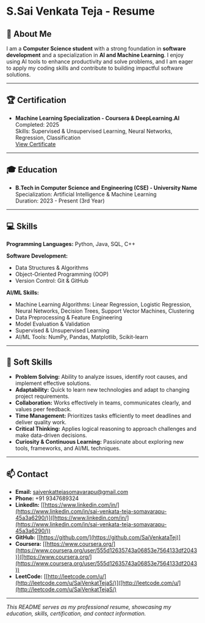 # S.Sai Venkata Teja - Resume

## 🌟 About Me
I am a **Computer Science student** with a strong foundation in **software development** and a specialization in **AI and Machine Learning**. I enjoy using AI tools to enhance productivity and solve problems, and I am eager to apply my coding skills and contribute to building impactful software solutions.

---

## 🏆 Certification
- **Machine Learning Specialization - Coursera & DeepLearning.AI**  
  Completed: 2025  
  Skills: Supervised & Unsupervised Learning, Neural Networks, Regression, Classification  
  [View Certificate]([https://coursera.org/](https://coursera.org/share/c9e84ec132df18d3b126fe5650893870))

---

## 🎓 Education
- **B.Tech in Computer Science and Engineering (CSE) - University Name**  
  Specialization: Artificial Intelligence & Machine Learning  
  Duration: 2023 - Present (3rd Year)

---

## 💻 Skills

**Programming Languages:** Python, Java, SQL, C++  

**Software Development:**  
- Data Structures & Algorithms  
- Object-Oriented Programming (OOP)  
- Version Control: Git & GitHub  

**AI/ML Skills:**  
- Machine Learning Algorithms: Linear Regression, Logistic Regression, Neural Networks, Decision Trees, Support Vector Machines, Clustering  
- Data Preprocessing & Feature Engineering  
- Model Evaluation & Validation  
- Supervised & Unsupervised Learning  
- AI/ML Tools: NumPy, Pandas, Matplotlib, Scikit-learn

---

## 🌱 Soft Skills

- **Problem Solving:** Ability to analyze issues, identify root causes, and implement effective solutions.  
- **Adaptability:** Quick to learn new technologies and adapt to changing project requirements.  
- **Collaboration:** Works effectively in teams, communicates clearly, and values peer feedback.
- **Time Management:** Prioritizes tasks efficiently to meet deadlines and deliver quality work. 
- **Critical Thinking:** Applies logical reasoning to approach challenges and make data-driven decisions.  
- **Curiosity & Continuous Learning:** Passionate about exploring new tools, frameworks, and AI/ML techniques.

---

## 📫 Contact
- **Email:** [saivenkattejasomavarapu@gmail.com](mailto:saivenkattejasomavarapu@gmail.com)  
- **Phone:** +91 9347689324
- **LinkedIn:** [[https://www.linkedin.com/in/](https://www.linkedin.com/in/sai-venkata-teja-somavarapu-45a3a6290/)]([https://www.linkedin.com/in/](https://www.linkedin.com/in/sai-venkata-teja-somavarapu-45a3a6290/))  
- **GitHub:** [[https://github.com/](https://github.com/SaiVenkataTej)]  
- **Coursera:** [[https://www.coursera.org/](https://www.coursera.org/user/555d12635743a06853e7564133df2043)]([https://www.coursera.org/](https://www.coursera.org/user/555d12635743a06853e7564133df2043))  
- **LeetCode:** [[http://leetcode.com/u/](http://leetcode.com/u/SaiVenkatTejaS/)]([http://leetcode.com/u/](http://leetcode.com/u/SaiVenkatTejaS/)

---

*This README serves as my professional resume, showcasing my education, skills, certification, and contact information.*
